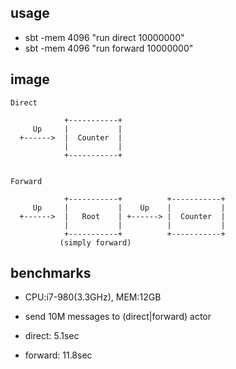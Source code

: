 ## usage

* sbt -mem 4096 "run direct  10000000"
* sbt -mem 4096 "run forward 10000000"

## image

```
Direct                                          
                                                
            +-----------+                       
     Up     |           |                       
  +------>  |  Counter  |                       
            |           |                       
            +-----------+                       
                                                
                                                
Forward                                         
                                                
            +-----------+          +-----------+
     Up     |           |    Up    |           |
  +------>  |   Root    | +------> |  Counter  |
            |           |          |           |
            +-----------+          +-----------+
           (simply forward)
```

## benchmarks

* CPU:i7-980(3.3GHz), MEM:12GB
* send 10M messages to (direct|forward) actor

* direct: 5.1sec
* forward: 11.8sec
